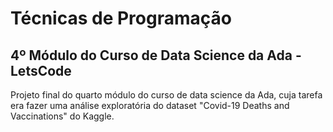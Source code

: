 # Técnicas de Programação
## 4º Módulo do Curso de Data Science da Ada - LetsCode
Projeto final do quarto módulo do curso de data science da Ada, cuja tarefa era fazer uma análise exploratória do dataset "Covid-19 Deaths and Vaccinations" do Kaggle.


